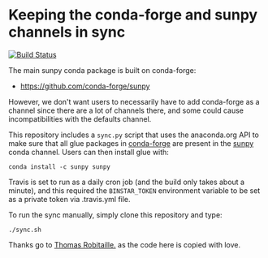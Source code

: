 # Keeping the conda-forge and sunpy channels in sync

[![Build Status](https://travis-ci.org/sunpy/conda-sync.svg?branch=master)](https://travis-ci.org/sunpy/conda-sync)

The main sunpy conda package is built on conda-forge:

* https://github.com/conda-forge/sunpy

However, we don't want users to necessarily have to add conda-forge as a channel since there are a lot of channels there, and some could cause incompatibilities with the defaults channel.

This repository includes a ``sync.py`` script that uses the anaconda.org API to make sure that all glue packages in [conda-forge](https://anaconda.org/conda-forge) are present in the [sunpy](https://anaconda.org/sunpy) conda channel. Users can then install glue with:

    conda install -c sunpy sunpy

Travis is set to run as a daily cron job (and the build only takes about a minute), and this required the ``BINSTAR_TOKEN`` environment variable to be set as a private 
token via .travis.yml file.

To run the sync manually, simply clone this repository and type:

    ./sync.sh
   
Thanks go to [Thomas Robitaille.](https://github.com/glue-viz/conda-sync) as the code here is copied with love. 
